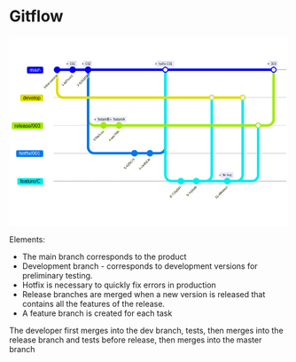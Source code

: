 # Gitflow

![Модель ветвления проекта ИС Одно Окно](images/giflow-mermaid.png)

Elements:
- The main branch corresponds to the product
- Development branch - corresponds to development versions for preliminary testing.
- Hotfix is necessary to quickly fix errors in production
- Release branches are merged when a new version is released that contains all the features of the release.
- A feature branch is created for each task

The developer first merges into the dev branch, tests, then merges into the release branch and tests before release, then merges into the master branch